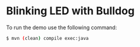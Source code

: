 Blinking LED with Bulldog
=========================

To run the demo use the following command:
```sh
$ mvn (clean) compile exec:java
```